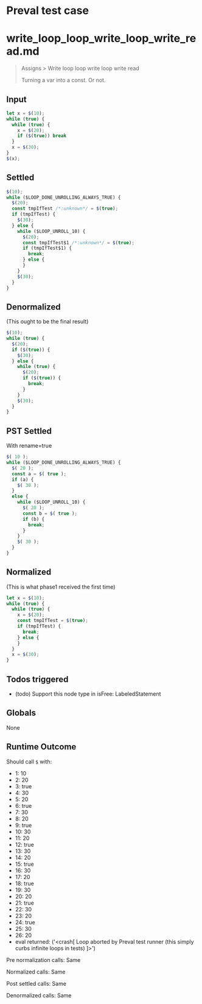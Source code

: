 # Preval test case

# write_loop_loop_write_loop_write_read.md

> Assigns > Write loop loop write loop write read
>
> Turning a var into a const. Or not.

## Input

`````js filename=intro
let x = $(10);
while (true) {
  while (true) {
    x = $(20);
    if ($(true)) break
  }
  x = $(30);
}
$(x);
`````


## Settled


`````js filename=intro
$(10);
while ($LOOP_DONE_UNROLLING_ALWAYS_TRUE) {
  $(20);
  const tmpIfTest /*:unknown*/ = $(true);
  if (tmpIfTest) {
    $(30);
  } else {
    while ($LOOP_UNROLL_10) {
      $(20);
      const tmpIfTest$1 /*:unknown*/ = $(true);
      if (tmpIfTest$1) {
        break;
      } else {
      }
    }
    $(30);
  }
}
`````


## Denormalized
(This ought to be the final result)

`````js filename=intro
$(10);
while (true) {
  $(20);
  if ($(true)) {
    $(30);
  } else {
    while (true) {
      $(20);
      if ($(true)) {
        break;
      }
    }
    $(30);
  }
}
`````


## PST Settled
With rename=true

`````js filename=intro
$( 10 );
while ($LOOP_DONE_UNROLLING_ALWAYS_TRUE) {
  $( 20 );
  const a = $( true );
  if (a) {
    $( 30 );
  }
  else {
    while ($LOOP_UNROLL_10) {
      $( 20 );
      const b = $( true );
      if (b) {
        break;
      }
    }
    $( 30 );
  }
}
`````


## Normalized
(This is what phase1 received the first time)

`````js filename=intro
let x = $(10);
while (true) {
  while (true) {
    x = $(20);
    const tmpIfTest = $(true);
    if (tmpIfTest) {
      break;
    } else {
    }
  }
  x = $(30);
}
`````


## Todos triggered


- (todo) Support this node type in isFree: LabeledStatement


## Globals


None


## Runtime Outcome


Should call `$` with:
 - 1: 10
 - 2: 20
 - 3: true
 - 4: 30
 - 5: 20
 - 6: true
 - 7: 30
 - 8: 20
 - 9: true
 - 10: 30
 - 11: 20
 - 12: true
 - 13: 30
 - 14: 20
 - 15: true
 - 16: 30
 - 17: 20
 - 18: true
 - 19: 30
 - 20: 20
 - 21: true
 - 22: 30
 - 23: 20
 - 24: true
 - 25: 30
 - 26: 20
 - eval returned: ('<crash[ Loop aborted by Preval test runner (this simply curbs infinite loops in tests) ]>')

Pre normalization calls: Same

Normalized calls: Same

Post settled calls: Same

Denormalized calls: Same
